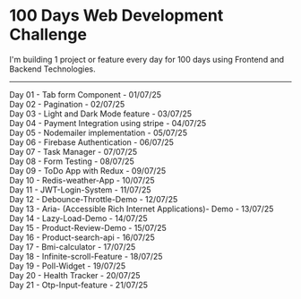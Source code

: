 # 100 Days Web Development Challenge

I'm building 1 project or feature every day for 100 days using Frontend and Backend Technologies.

---

Day 01 - Tab form Component - 01/07/25  
Day 02 - Pagination - 02/07/25  
Day 03 - Light and Dark Mode feature - 03/07/25  
Day 04 - Payment Integration using stripe - 04/07/25  
Day 05 - Nodemailer implementation - 05/07/25  
Day 06 - Firebase Authentication - 06/07/25  
Day 07 - Task Manager - 07/07/25  
Day 08 - Form Testing - 08/07/25  
Day 09 - ToDo App with Redux - 09/07/25  
Day 10 - Redis-weather-App - 10/07/25  
Day 11 - JWT-Login-System - 11/07/25  
Day 12 - Debounce-Throttle-Demo - 12/07/25  
Day 13 - Aria- (Accessible Rich Internet Applications)- Demo - 13/07/25  
Day 14 - Lazy-Load-Demo - 14/07/25  
Day 15 - Product-Review-Demo - 15/07/25  
Day 16 - Product-search-api - 16/07/25  
Day 17 - Bmi-calculator - 17/07/25  
Day 18 - Infinite-scroll-Feature - 18/07/25  
Day 19 - Poll-Widget - 19/07/25  
Day 20 - Health Tracker - 20/07/25  
Day 21 - Otp-Input-feature - 21/07/25



